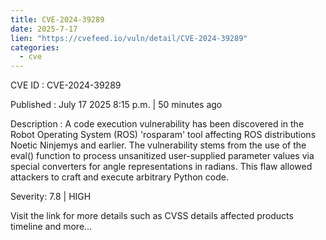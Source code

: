```yaml
--- 
title: CVE-2024-39289
date: 2025-7-17
lien: "https://cvefeed.io/vuln/detail/CVE-2024-39289"
categories:
  - cve
---
```


CVE ID : CVE-2024-39289

Published :  July 17
2025
8:15 p.m. | 50 minutes ago

Description : A code execution vulnerability has been discovered in the Robot Operating System (ROS) 'rosparam' tool
affecting ROS distributions Noetic Ninjemys and earlier. The vulnerability stems from the use of the eval() function to process unsanitized
user-supplied parameter values via special converters for angle representations in radians. This flaw allowed attackers to craft and execute arbitrary Python code.

Severity: 7.8 | HIGH

Visit the link for more details
such as CVSS details
affected products
timeline
and more...
